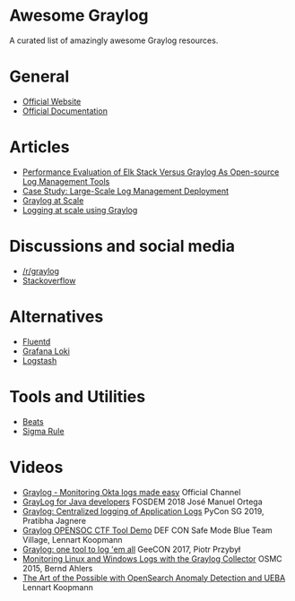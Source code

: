 # Awesome Graylog

A curated list of amazingly awesome Graylog resources.

# General

- [Official Website](https://graylog.org/)
- [Official Documentation](https://docs.graylog.org/)

# Articles

- [Performance Evaluation of Elk Stack Versus Graylog As Open-source Log Management Tools](https://users.utcluj.ro/~atn/papers/ATN_1_2022_4.pdf)
- [Case Study: Large-Scale Log Management Deployment](https://uploads-ssl.webflow.com/5ac133a161e365de41ae40d3/5b439fa45a717805ecd1c1cf_Pan-Net%20Deployment%20with%20Graylog.pdf)
- [Graylog at Scale](https://tech.new-work.se/graylog-at-scale-b20aabd55cc4?gi=1f21c3894162)
- [Logging at scale using Graylog](https://www.rohit.io/res/talks/logging-at-scale-using-graylog-billion-messages-100k-req-sec/#1)

# Discussions and social media

- [/r/graylog](https://www.reddit.com/r/graylog)
- [Stackoverflow](https://stackoverflow.com/tags/graylog/hot)

# Alternatives

- [Fluentd](https://www.fluentd.org/)
- [Grafana Loki](https://grafana.com/oss/loki/)
- [Logstash](https://www.elastic.co/logstash/)

# Tools and Utilities

- [Beats](https://www.elastic.co/beats/)
- [Sigma Rule](https://github.com/SigmaHQ/sigma)

# Videos

- [Graylog - Monitoring Okta logs made easy](https://www.youtube.com/watch?v=NEJndZwZy-c) Official Channel
- [GrayLog for Java developers](https://www.youtube.com/watch?v=_Htfh793OT4) FOSDEM 2018 José Manuel Ortega
- [Graylog: Centralized logging of Application Logs](https://www.youtube.com/watch?v=jilln5u8T9I) PyCon SG 2019, Pratibha Jagnere
- [Graylog OPENSOC CTF Tool Demo](https://www.youtube.com/watch?v=RoGh-X0wEvk) DEF CON Safe Mode Blue Team Village, Lennart Koopmann
- [Graylog: one tool to log 'em all](https://www.youtube.com/watch?v=-o3D-wH4hDI) GeeCON 2017, Piotr Przybył
- [Monitoring Linux and Windows Logs with the Graylog Collector](https://www.youtube.com/watch?v=bHNDS6Z_Ma0) OSMC 2015, Bernd Ahlers
- [The Art of the Possible with OpenSearch Anomaly Detection and UEBA](https://www.youtube.com/watch?v=Be1FAcDHNO4) Lennart Koopmann
